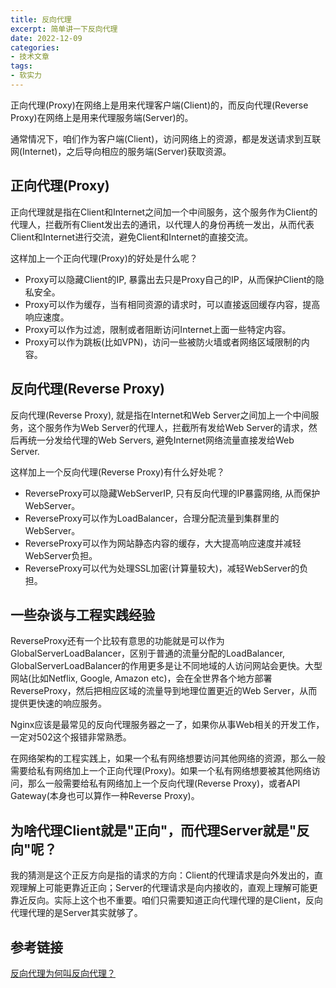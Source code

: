 ```yaml
---
title: 反向代理
excerpt: 简单讲一下反向代理
date: 2022-12-09
categories:
- 技术文章
tags:
- 软实力
---
```


正向代理(Proxy)在网络上是用来代理客户端(Client)的，而反向代理(Reverse Proxy)在网络上是用来代理服务端(Server)的。

通常情况下，咱们作为客户端(Client)，访问网络上的资源，都是发送请求到互联网(Internet)，之后导向相应的服务端(Server)获取资源。

## 正向代理(Proxy)
正向代理就是指在Client和Internet之间加一个中间服务，这个服务作为Client的代理人，拦截所有Client发出去的通讯，以代理人的身份再统一发出，从而代表Client和Internet进行交流，避免Client和Internet的直接交流。

这样加上一个正向代理(Proxy)的好处是什么呢？
- Proxy可以隐藏Client的IP, 暴露出去只是Proxy自己的IP，从而保护Client的隐私安全。
- Proxy可以作为缓存，当有相同资源的请求时，可以直接返回缓存内容，提高响应速度。
- Proxy可以作为过滤，限制或者阻断访问Internet上面一些特定内容。
- Proxy可以作为跳板(比如VPN)，访问一些被防火墙或者网络区域限制的内容。

## 反向代理(Reverse Proxy)
反向代理(Reverse Proxy), 就是指在Internet和Web Server之间加上一个中间服务，这个服务作为Web Server的代理人，拦截所有发给Web Server的请求，然后再统一分发给代理的Web Servers, 避免Internet网络流量直接发给Web Server.

这样加上一个反向代理(Reverse Proxy)有什么好处呢？
- ReverseProxy可以隐藏WebServerIP, 只有反向代理的IP暴露网络, 从而保护WebServer。
- ReverseProxy可以作为LoadBalancer，合理分配流量到集群里的WebServer。
- ReverseProxy可以作为网站静态内容的缓存，大大提高响应速度并减轻WebServer负担。
- ReverseProxy可以代为处理SSL加密(计算量较大)，减轻WebServer的负担。

## 一些杂谈与工程实践经验
ReverseProxy还有一个比较有意思的功能就是可以作为GlobalServerLoadBalancer，区别于普通的流量分配的LoadBalancer, GlobalServerLoadBalancer的作用更多是让不同地域的人访问网站会更快。大型网站(比如Netflix, Google, Amazon etc)，会在全世界各个地方部署ReverseProxy，然后把相应区域的流量导到地理位置更近的Web Server，从而提供更快速的响应服务。

Nginx应该是最常见的反向代理服务器之一了，如果你从事Web相关的开发工作，一定对502这个报错非常熟悉。

在网络架构的工程实践上，如果一个私有网络想要访问其他网络的资源，那么一般需要给私有网络加上一个正向代理(Proxy)。如果一个私有网络想要被其他网络访问，那么一般需要给私有网络加上一个反向代理(Reverse Proxy)，或者API Gateway(本身也可以算作一种Reverse Proxy)。

## 为啥代理Client就是"正向"，而代理Server就是"反向"呢？
我的猜测是这个正反方向是指的请求的方向：Client的代理请求是向外发出的，直观理解上可能更靠近正向；Server的代理请求是向内接收的，直观上理解可能更靠近反向。实际上这个也不重要。咱们只需要知道正向代理代理的是Client，反向代理代理的是Server其实就够了。

## 参考链接
[反向代理为何叫反向代理？](https://www.zhihu.com/question/24723688/answer/2771833737)




